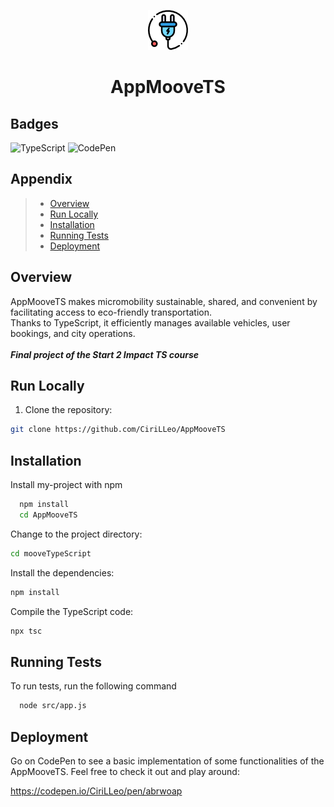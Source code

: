 
<p align="center">
  <img src="https://raw.githubusercontent.com/CiriLLeo/AppMooveTS/main/src/img/icon64px.png" />
</p>

<p align="center">
    <h1 align="center">AppMooveTS</h1>
</p>

## Badges

![TypeScript](https://img.shields.io/badge/typescript-%23007ACC.svg?style=for-the-badge&logo=typescript&logoColor=white)
![CodePen](https://img.shields.io/badge/Codepen-000000?style=for-the-badge&logo=codepen&logoColor=white)


## Appendix

> - [Overview](#overview)
> - [Run Locally](#run-locally)
> - [Installation](#installation)
> - [Running Tests](#running-tests)
> - [Deployment](#deployment)

## Overview


AppMooveTS makes micromobility sustainable, shared, and convenient by facilitating access to eco-friendly transportation. <br>
Thanks to TypeScript, it efficiently manages available vehicles, user bookings, and city operations. <br><br>
***Final project of the Start 2 Impact TS course***
    
## Run Locally

1. Clone the repository:

```sh
git clone https://github.com/CiriLLeo/AppMooveTS
```

## Installation

Install my-project with npm

```bash
  npm install
  cd AppMooveTS
```
Change to the project directory:

```sh
cd mooveTypeScript
```

Install the dependencies:

```sh
npm install
```

Compile the TypeScript code:

```sh
npx tsc
```

## Running Tests

To run tests, run the following command

```bash
  node src/app.js
```


## Deployment

Go on CodePen to see a basic implementation of some functionalities of the AppMooveTS. Feel free to check it out and play around:

https://codepen.io/CiriLLeo/pen/abrwoap

